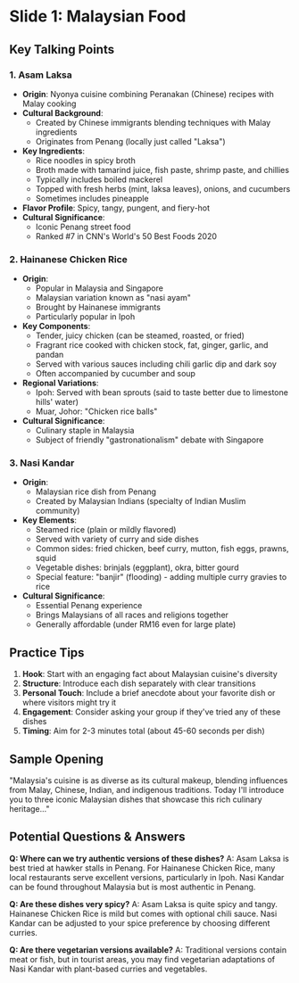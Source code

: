 # Slide 1: Malaysian Food

## Key Talking Points

### 1. Asam Laksa
- **Origin**: Nyonya cuisine combining Peranakan (Chinese) recipes with Malay cooking
- **Cultural Background**:
  - Created by Chinese immigrants blending techniques with Malay ingredients
  - Originates from Penang (locally just called "Laksa")
- **Key Ingredients**:
  - Rice noodles in spicy broth
  - Broth made with tamarind juice, fish paste, shrimp paste, and chillies
  - Typically includes boiled mackerel
  - Topped with fresh herbs (mint, laksa leaves), onions, and cucumbers
  - Sometimes includes pineapple
- **Flavor Profile**: Spicy, tangy, pungent, and fiery-hot
- **Cultural Significance**: 
  - Iconic Penang street food
  - Ranked #7 in CNN's World's 50 Best Foods 2020

### 2. Hainanese Chicken Rice
- **Origin**: 
  - Popular in Malaysia and Singapore
  - Malaysian variation known as "nasi ayam"
  - Brought by Hainanese immigrants
  - Particularly popular in Ipoh
- **Key Components**:
  - Tender, juicy chicken (can be steamed, roasted, or fried)
  - Fragrant rice cooked with chicken stock, fat, ginger, garlic, and pandan
  - Served with various sauces including chili garlic dip and dark soy
  - Often accompanied by cucumber and soup
- **Regional Variations**:
  - Ipoh: Served with bean sprouts (said to taste better due to limestone hills' water)
  - Muar, Johor: "Chicken rice balls"
- **Cultural Significance**: 
  - Culinary staple in Malaysia
  - Subject of friendly "gastronationalism" debate with Singapore

### 3. Nasi Kandar
- **Origin**:
  - Malaysian rice dish from Penang
  - Created by Malaysian Indians (specialty of Indian Muslim community)
- **Key Elements**:
  - Steamed rice (plain or mildly flavored)
  - Served with variety of curry and side dishes
  - Common sides: fried chicken, beef curry, mutton, fish eggs, prawns, squid
  - Vegetable dishes: brinjals (eggplant), okra, bitter gourd
  - Special feature: "banjir" (flooding) - adding multiple curry gravies to rice
- **Cultural Significance**:
  - Essential Penang experience
  - Brings Malaysians of all races and religions together
  - Generally affordable (under RM16 even for large plate)

## Practice Tips

1. **Hook**: Start with an engaging fact about Malaysian cuisine's diversity
2. **Structure**: Introduce each dish separately with clear transitions
3. **Personal Touch**: Include a brief anecdote about your favorite dish or where visitors might try it
4. **Engagement**: Consider asking your group if they've tried any of these dishes
5. **Timing**: Aim for 2-3 minutes total (about 45-60 seconds per dish)

## Sample Opening

"Malaysia's cuisine is as diverse as its cultural makeup, blending influences from Malay, Chinese, Indian, and indigenous traditions. Today I'll introduce you to three iconic Malaysian dishes that showcase this rich culinary heritage..."

## Potential Questions & Answers

**Q: Where can we try authentic versions of these dishes?**
A: Asam Laksa is best tried at hawker stalls in Penang. For Hainanese Chicken Rice, many local restaurants serve excellent versions, particularly in Ipoh. Nasi Kandar can be found throughout Malaysia but is most authentic in Penang.

**Q: Are these dishes very spicy?**
A: Asam Laksa is quite spicy and tangy. Hainanese Chicken Rice is mild but comes with optional chili sauce. Nasi Kandar can be adjusted to your spice preference by choosing different curries.

**Q: Are there vegetarian versions available?**
A: Traditional versions contain meat or fish, but in tourist areas, you may find vegetarian adaptations of Nasi Kandar with plant-based curries and vegetables.
